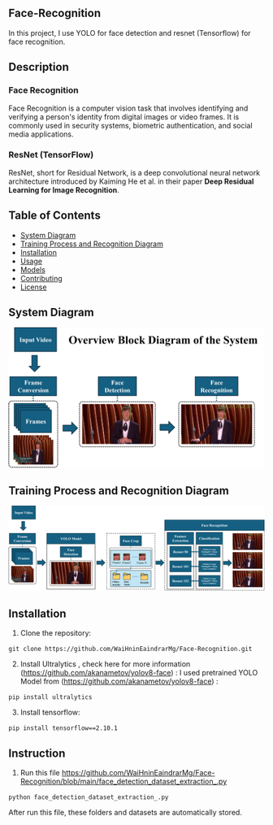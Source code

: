## Face-Recognition 
In this project, I use YOLO for face detection and resnet (Tensorflow) for face recognition.

## Description
### Face Recognition
Face Recognition is a computer vision task that involves identifying and verifying a person's identity from digital images or video frames. It is commonly used in security systems, biometric authentication, and social media applications.

### ResNet (TensorFlow)
ResNet, short for Residual Network, is a deep convolutional neural network architecture introduced by Kaiming He et al. in their paper **Deep Residual Learning for Image Recognition**.



## Table of Contents
- [System Diagram](#system_diagram)
- [Training Process and Recognition Diagram](#training_diagram)
- [Installation](#installation)
- [Usage](#usage)
- [Models](#models)
- [Contributing](#contributing)
- [License](#license)

##
## System Diagram
![System Diagram](https://raw.githubusercontent.com/WaiHninEaindrarMg/Face-Recognition/main/Overview%20System.jpg)


##
## Training Process and Recognition Diagram
![Training Process and Recognition Diagram](https://raw.githubusercontent.com/WaiHninEaindrarMg/Face-Recognition/main/TrainingProcess_Recognition.png)


## Installation
1. Clone the repository:
```
git clone https://github.com/WaiHninEaindrarMg/Face-Recognition.git
```

2. Install Ultralytics , check here for more information (https://github.com/akanametov/yolov8-face) :
I used pretrained YOLO Model from (https://github.com/akanametov/yolov8-face) : 
```
pip install ultralytics
```

3. Install tensorflow:
```
pip install tensorflow==2.10.1
```

## Instruction
1. Run this file https://github.com/WaiHninEaindrarMg/Face-Recognition/blob/main/face_detection_dataset_extraction_.py
```
python face_detection_dataset_extraction_.py
```
After run this file, these folders and datasets are automatically stored.


